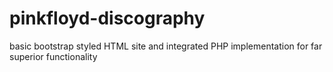 # pinkfloyd-discography
basic bootstrap styled HTML site and integrated PHP implementation for far superior functionality
